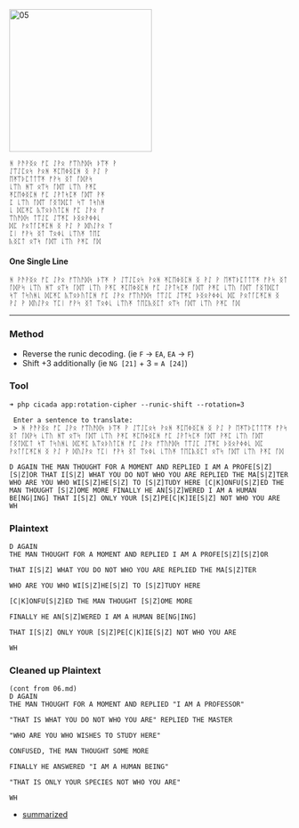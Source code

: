 <img src="https://github.com/iBotPeaches/cicada_3301/raw/master/liber_primus/07.jpg" width="256" alt="05">

```
ᚻ ᚹᚫᚹᛝᛟ ᚠᛈ ᛇᚹᛟ ᚠᛠᚢᚫᛞᛋ ᚦᛠᛡ ᚹ
ᛇᛠᛇᛈᛟᛋ ᚹᛟᚻ ᛡᛈᛖᛄᛝᛈᚻ ᛝ ᚹᛇ ᚹ
ᛖᛡᛠᚦᛈᛏᛏᛠᛡ ᚠᚹᛋ ᛝᛏ ᚪᛞᚹᛋ
ᚳᛠᚢ ᚻᛠ ᛟᛠᛋ ᚪᛞᛠ ᚳᛠᚢ ᚹᛡᛈ
ᛡᛈᛖᛄᛝᛈᚻ ᚠᛈ ᛇᚹᛏᛋᛈᛡ ᚪᛞᛠ ᚹᛡ
ᛈ ᚳᛠᚢ ᚪᛞᛠ ᚪᛝᛏᛞᛈᛏ ᛋᛠ ᛏᛋᚢᚻ
ᚳ ᛞᛈᛡᛈ ᚣᛠᛟᚦᚢᛏᛈᚻ ᚠᛈ ᛇᚹᛟ ᚠ
ᛠᚢᚫᛞᛋ ᛏᛠᛇᛈ ᛇᛠᛡᛈ ᚦᛝᛟᚹᛄᛄᚳ
ᛞᛈ ᚹᛟᛏᚪᛈᛡᛈᚻ ᛝ ᚹᛇ ᚹ ᛞᚢᛇᚹᛟ ᛉ
ᛈᛁ ᚠᚹᛋ ᛝᛏ ᛠᛟᛄᚳ ᚳᛠᚢᛡ ᛏᛖᛈ
ᚣᛝᛈᛏ ᛟᛠᛋ ᚪᛞᛠ ᚳᛠᚢ ᚹᛡᛈ ᚪᛞ
```

#### One Single Line

```
ᚻ ᚹᚫᚹᛝᛟ ᚠᛈ ᛇᚹᛟ ᚠᛠᚢᚫᛞᛋ ᚦᛠᛡ ᚹ ᛇᛠᛇᛈᛟᛋ ᚹᛟᚻ ᛡᛈᛖᛄᛝᛈᚻ ᛝ ᚹᛇ ᚹ ᛖᛡᛠᚦᛈᛏᛏᛠᛡ ᚠᚹᛋ ᛝᛏ ᚪᛞᚹᛋ ᚳᛠᚢ ᚻᛠ ᛟᛠᛋ ᚪᛞᛠ ᚳᛠᚢ ᚹᛡᛈ ᛡᛈᛖᛄᛝᛈᚻ ᚠᛈ ᛇᚹᛏᛋᛈᛡ ᚪᛞᛠ ᚹᛡᛈ ᚳᛠᚢ ᚪᛞᛠ ᚪᛝᛏᛞᛈᛏ ᛋᛠ ᛏᛋᚢᚻᚳ ᛞᛈᛡᛈ ᚣᛠᛟᚦᚢᛏᛈᚻ ᚠᛈ ᛇᚹᛟ ᚠᛠᚢᚫᛞᛋ ᛏᛠᛇᛈ ᛇᛠᛡᛈ ᚦᛝᛟᚹᛄᛄᚳ ᛞᛈ ᚹᛟᛏᚪᛈᛡᛈᚻ ᛝ ᚹᛇ ᚹ ᛞᚢᛇᚹᛟ ᛉᛈᛁ ᚠᚹᛋ ᛝᛏ ᛠᛟᛄᚳ ᚳᛠᚢᛡ ᛏᛖᛈᚣᛝᛈᛏ ᛟᛠᛋ ᚪᛞᛠ ᚳᛠᚢ ᚹᛡᛈ ᚪᛞ
```

---

### Method

* Reverse the runic decoding. (ie `F` -> `EA`, `EA` -> `F`)
* Shift +3 additionally (ie `NG [21]` + 3 = `A [24]`)

### Tool

```
➜ php cicada app:rotation-cipher --runic-shift --rotation=3

 Enter a sentence to translate:
 > ᚻ ᚹᚫᚹᛝᛟ ᚠᛈ ᛇᚹᛟ ᚠᛠᚢᚫᛞᛋ ᚦᛠᛡ ᚹ ᛇᛠᛇᛈᛟᛋ ᚹᛟᚻ ᛡᛈᛖᛄᛝᛈᚻ ᛝ ᚹᛇ ᚹ ᛖᛡᛠᚦᛈᛏᛏᛠᛡ ᚠᚹᛋ ᛝᛏ ᚪᛞᚹᛋ ᚳᛠᚢ ᚻᛠ ᛟᛠᛋ ᚪᛞᛠ ᚳᛠᚢ ᚹᛡᛈ ᛡᛈᛖᛄᛝᛈᚻ ᚠᛈ ᛇᚹᛏᛋᛈᛡ ᚪᛞᛠ ᚹᛡᛈ ᚳᛠᚢ ᚪᛞᛠ ᚪᛝᛏᛞᛈᛏ ᛋᛠ ᛏᛋᚢᚻᚳ ᛞᛈᛡᛈ ᚣᛠᛟᚦᚢᛏᛈᚻ ᚠᛈ ᛇᚹᛟ ᚠᛠᚢᚫᛞᛋ ᛏᛠᛇᛈ ᛇᛠᛡᛈ ᚦᛝᛟᚹᛄᛄᚳ ᛞᛈ ᚹᛟᛏᚪᛈᛡᛈᚻ ᛝ ᚹᛇ ᚹ ᛞᚢᛇᚹᛟ ᛉᛈᛁ ᚠᚹᛋ ᛝᛏ ᛠᛟᛄᚳ ᚳᛠᚢᛡ ᛏᛖᛈᚣᛝᛈᛏ ᛟᛠᛋ ᚪᛞᛠ ᚳᛠᚢ ᚹᛡᛈ ᚪᛞ

D AGAIN THE MAN THOUGHT FOR A MOMENT AND REPLIED I AM A PROFE[S|Z][S|Z]OR THAT I[S|Z] WHAT YOU DO NOT WHO YOU ARE REPLIED THE MA[S|Z]TER WHO ARE YOU WHO WI[S|Z]HE[S|Z] TO [S|Z]TUDY HERE [C|K]ONFU[S|Z]ED THE MAN THOUGHT [S|Z]OME MORE FINALLY HE AN[S|Z]WERED I AM A HUMAN BE[NG|ING] THAT I[S|Z] ONLY YOUR [S|Z]PE[C|K]IE[S|Z] NOT WHO YOU ARE WH
```

### Plaintext

```
D AGAIN
THE MAN THOUGHT FOR A MOMENT AND REPLIED I AM A PROFE[S|Z][S|Z]OR

THAT I[S|Z] WHAT YOU DO NOT WHO YOU ARE REPLIED THE MA[S|Z]TER

WHO ARE YOU WHO WI[S|Z]HE[S|Z] TO [S|Z]TUDY HERE

[C|K]ONFU[S|Z]ED THE MAN THOUGHT [S|Z]OME MORE

FINALLY HE AN[S|Z]WERED I AM A HUMAN BE[NG|ING]

THAT I[S|Z] ONLY YOUR [S|Z]PE[C|K]IE[S|Z] NOT WHO YOU ARE

WH
```

### Cleaned up Plaintext

```
(cont from 06.md)
D AGAIN
THE MAN THOUGHT FOR A MOMENT AND REPLIED "I AM A PROFESSOR"

"THAT IS WHAT YOU DO NOT WHO YOU ARE" REPLIED THE MASTER

"WHO ARE YOU WHO WISHES TO STUDY HERE"

CONFUSED, THE MAN THOUGHT SOME MORE

FINALLY HE ANSWERED "I AM A HUMAN BEING"

"THAT IS ONLY YOUR SPECIES NOT WHO YOU ARE"

WH
```

* [summarized](../../other/A_Koan_Page6_7_8_9.md)
